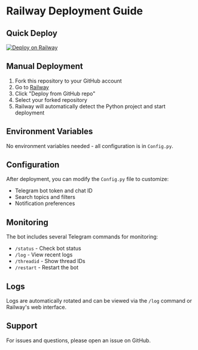 # Railway Deployment Guide

## Quick Deploy

[![Deploy on Railway](https://railway.app/button.svg)](https://railway.app/template/your-template-id)

## Manual Deployment

1. Fork this repository to your GitHub account
2. Go to [Railway](https://railway.app)
3. Click "Deploy from GitHub repo"
4. Select your forked repository
5. Railway will automatically detect the Python project and start deployment

## Environment Variables

No environment variables needed - all configuration is in `Config.py`.

## Configuration

After deployment, you can modify the `Config.py` file to customize:
- Telegram bot token and chat ID
- Search topics and filters
- Notification preferences

## Monitoring

The bot includes several Telegram commands for monitoring:
- `/status` - Check bot status
- `/log` - View recent logs
- `/threadid` - Show thread IDs
- `/restart` - Restart the bot

## Logs

Logs are automatically rotated and can be viewed via the `/log` command or Railway's web interface.

## Support

For issues and questions, please open an issue on GitHub.
